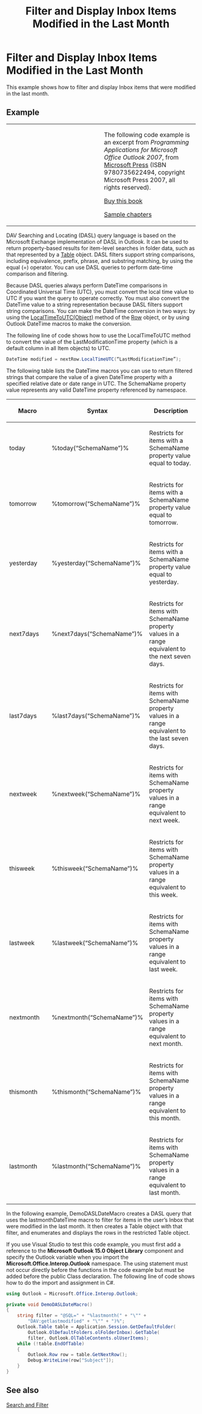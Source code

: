 ﻿---
title: 'Filter and Display Inbox Items Modified in the Last Month'
TOCTitle: 'Filter and Display Inbox Items Modified in the Last Month'
ms:assetid: ef6004dc-0b5a-4d1f-8937-1384d1dfc1ca
ms:mtpsurl: https://msdn.microsoft.com/en-us/library/Ff424482(v=office.15)
ms:contentKeyID: 55119886
ms.date: 07/24/2014
mtps_version: v=office.15


---

# Filter and Display Inbox Items Modified in the Last Month

This example shows how to filter and display Inbox items that were modified in the last month.

## Example

<table>
<colgroup>
<col style="width: 50%" />
<col style="width: 50%" />
</colgroup>
<tbody>
<tr class="odd">
<td><p></p></td>
<td><p>The following code example is an excerpt from <em>Programming Applications for Microsoft Office Outlook 2007</em>, from <a href="http://www.microsoft.com/learning/books/default.mspx">Microsoft Press</a> (ISBN 9780735622494, copyright Microsoft Press 2007, all rights reserved).</p>
<p><a href="http://www.amazon.com/gp/product/0735622493?ie=utf8%26tag=msmsdn-20%26linkcode=as2%26camp=1789%26creative=9325%26creativeasin=0735622493">Buy this book</a></p>
<p><a href="https://msdn.microsoft.com/en-us/library/cc513844(v=office.15)">Sample chapters</a></p></td>
</tr>
</tbody>
</table>


DAV Searching and Locating (DASL) query language is based on the Microsoft Exchange implementation of DASL in Outlook. It can be used to return property-based results for item-level searches in folder data, such as that represented by a [Table](https://msdn.microsoft.com/en-us/library/bb652856\(v=office.15\)) object. DASL filters support string comparisons, including equivalence, prefix, phrase, and substring matching, by using the equal (=) operator. You can use DASL queries to perform date-time comparison and filtering.

Because DASL queries always perform DateTime comparisons in Coordinated Universal Time (UTC), you must convert the local time value to UTC if you want the query to operate correctly. You must also convert the DateTime value to a string representation because DASL filters support string comparisons. You can make the DateTime conversion in two ways: by using the [LocalTimeToUTC(Object)](https://msdn.microsoft.com/en-us/library/bb645832\(v=office.15\)) method of the [Row](https://msdn.microsoft.com/en-us/library/bb610126\(v=office.15\)) object, or by using Outlook DateTime macros to make the conversion.

The following line of code shows how to use the LocalTimeToUTC method to convert the value of the LastModificationTime property (which is a default column in all Item objects) to UTC.

```csharp
DateTime modified = nextRow.LocalTimeUTC(“LastModificationTime”);
```

The following table lists the DateTime macros you can use to return filtered strings that compare the value of a given DateTime property with a specified relative date or date range in UTC. The SchemaName property value represents any valid DateTime property referenced by namespace.

<table>
<colgroup>
<col style="width: 33%" />
<col style="width: 33%" />
<col style="width: 33%" />
</colgroup>
<thead>
<tr class="header">
<th><p>Macro</p></th>
<th><p>Syntax</p></th>
<th><p>Description</p></th>
</tr>
</thead>
<tbody>
<tr class="odd">
<td><p>today</p></td>
<td><p>%today(“SchemaName”)%</p></td>
<td><p>Restricts for items with a SchemaName property value equal to today.</p></td>
</tr>
<tr class="even">
<td><p>tomorrow</p></td>
<td><p>%tomorrow(“SchemaName”)%</p></td>
<td><p>Restricts for items with a SchemaName property value equal to tomorrow.</p></td>
</tr>
<tr class="odd">
<td><p>yesterday</p></td>
<td><p>%yesterday(“SchemaName”)%</p></td>
<td><p>Restricts for items with a SchemaName property value equal to yesterday.</p></td>
</tr>
<tr class="even">
<td><p>next7days</p></td>
<td><p>%next7days(“SchemaName”)%</p></td>
<td><p>Restricts for items with SchemaName property values in a range equivalent to the next seven days.</p></td>
</tr>
<tr class="odd">
<td><p>last7days</p></td>
<td><p>%last7days(“SchemaName”)%</p></td>
<td><p>Restricts for items with SchemaName property values in a range equivalent to the last seven days.</p></td>
</tr>
<tr class="even">
<td><p>nextweek</p></td>
<td><p>%nextweek(“SchemaName”)%</p></td>
<td><p>Restricts for items with SchemaName property values in a range equivalent to next week.</p></td>
</tr>
<tr class="odd">
<td><p>thisweek</p></td>
<td><p>%thisweek(“SchemaName”)%</p></td>
<td><p>Restricts for items with SchemaName property values in a range equivalent to this week.</p></td>
</tr>
<tr class="even">
<td><p>lastweek</p></td>
<td><p>%lastweek(“SchemaName”)%</p></td>
<td><p>Restricts for items with SchemaName property values in a range equivalent to last week.</p></td>
</tr>
<tr class="odd">
<td><p>nextmonth</p></td>
<td><p>%nextmonth(“SchemaName”)%</p></td>
<td><p>Restricts for items with SchemaName property values in a range equivalent to next month.</p></td>
</tr>
<tr class="even">
<td><p>thismonth</p></td>
<td><p>%thismonth(“SchemaName”)%</p></td>
<td><p>Restricts for items with SchemaName property values in a range equivalent to this month.</p></td>
</tr>
<tr class="odd">
<td><p>lastmonth</p></td>
<td><p>%lastmonth(“SchemaName”)%</p></td>
<td><p>Restricts for items with SchemaName property values in a range equivalent to last month.</p></td>
</tr>
</tbody>
</table>


In the following example, DemoDASLDateMacro creates a DASL query that uses the lastmonthDateTime macro to filter for items in the user’s Inbox that were modified in the last month. It then creates a Table object with that filter, and enumerates and displays the rows in the restricted Table object.

If you use Visual Studio to test this code example, you must first add a reference to the **Microsoft Outlook 15.0 Object Library** component and specify the Outlook variable when you import the **Microsoft.Office.Interop.Outlook** namespace. The using statement must not occur directly before the functions in the code example but must be added before the public Class declaration. The following line of code shows how to do the import and assignment in C\#.

```csharp
using Outlook = Microsoft.Office.Interop.Outlook;
```

```csharp
private void DemoDASLDateMacro()
{
    string filter = "@SQL=" + "%lastmonth(" + "\"" +
        "DAV:getlastmodified" + "\"" + ")%";
    Outlook.Table table = Application.Session.GetDefaultFolder(
        Outlook.OlDefaultFolders.olFolderInbox).GetTable(
        filter, Outlook.OlTableContents.olUserItems);
    while (!table.EndOfTable)
    {
        Outlook.Row row = table.GetNextRow();
        Debug.WriteLine(row["Subject"]);
    }
}
```

## See also



[Search and Filter](search-and-filter.md)

